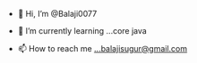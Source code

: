 - 👋 Hi, I’m @Balaji0077
- 🌱 I’m currently learning ...core java

- 📫 How to reach me ...balajisugur@gmail.com

<!---
Balaji0077/Balaji0077 is a ✨ special ✨ repository because its `README.md` (this file) appears on your GitHub profile.
You can click the Preview link to take a look at your changes.
--->
